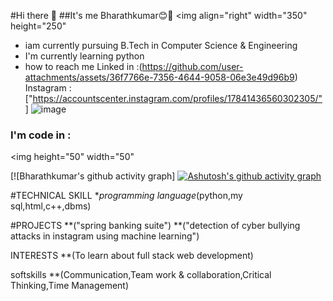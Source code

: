 #Hi there 👋
##It's me Bharathkumar😊🙌
<img align="right" width="350" height="250"
- iam currently pursuing B.Tech in Computer Science & Engineering
- I'm currently learning python
- how to reach me
  Linked in :(https://github.com/user-attachments/assets/36f7766e-7356-4644-9058-06e3e49d96b9)
Instagram : <br />["https://accountscenter.instagram.com/profiles/17841436560302305/"]
![image](https://github.com/user-attachments/assets/9a588e7d-7638-455a-b88e-58bfd42a37c2)
 
 ### I'm code in :
 <img height="50" width="50"

 

  [![Bharathkumar's github activity graph] [![Ashutosh's github activity graph](https://github-readme-activity-graph.vercel.app/graph?username=Bharathkumar-26&bg_color=ffd1d1&color=9e4c98&line=4c9e52&point=413f3e&area=true&hide_border=true)](https://github.com/ashutosh00710/github-readme-activity-graph) 
  
   #TECHNICAL SKILL 
 **programming language*(python,my sql,html,c++,dbms)

 #PROJECTS
  **("spring banking suite")
  **("detection of cyber bullying attacks in instagram using machine learning")

INTERESTS
  **(To learn about full stack web development)


softskills
**(Communication,Team work & collaboration,Critical Thinking,Time Management)
